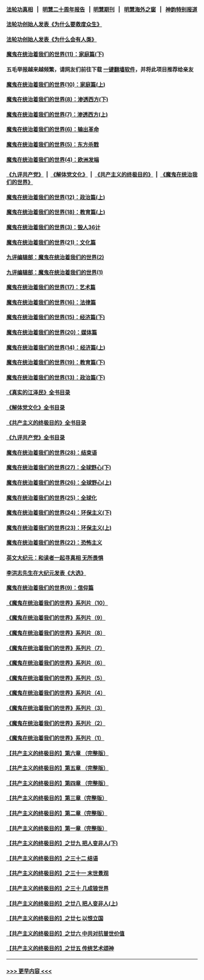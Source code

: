 #### [法轮功真相](https://github.com/gfw-breaker/truth/blob/master/README.md?t=0) &nbsp;&nbsp;|&nbsp;&nbsp; [明慧二十周年报告](https://github.com/gfw-breaker/mh-reports/blob/master/README.md?t=0) &nbsp;&nbsp;|&nbsp;&nbsp;[明慧期刊](https://github.com/gfw-breaker/mh-qikan) &nbsp;&nbsp;|&nbsp;&nbsp; [明慧海外之窗](https://github.com/gfw-breaker/mh-news/blob/master/README.md?t=0) &nbsp;&nbsp;|&nbsp;&nbsp; [神韵特别报道](https://github.com/gfw-breaker/mh-news/blob/master/shenyun.md?t=0)
#### [法轮功创始人发表《为什么要救度众生》](../pages/nsc422/n13975246.md?t=06090044) 
#### [法轮功创始人发表《为什么会有人类》](../pages/nsc422/n13912117.md?t=06090044) 
#### [魔鬼在统治着我们的世界(11)：家庭篇(下)](../pages/nsc422/n10440961.md?t=06090044) 
#### 五毛举报越来越频繁，请网友们前往下载 [一键翻墙软件](https://github.com/gfw-breaker/ssr-accounts)，并将此项目推荐给亲友
#### [魔鬼在统治着我们的世界(10)：家庭篇(上)](../pages/nsc422/n10435448.md?t=06090044) 
#### [魔鬼在统治着我们的世界(8)：渗透西方(下)](../pages/nsc422/n10429603.md?t=06090044) 
#### [魔鬼在统治着我们的世界(7)：渗透西方(上)](../pages/nsc422/n10426013.md?t=06090044) 
#### [魔鬼在统治着我们的世界(6)：输出革命](../pages/nsc422/n10421536.md?t=06090044) 
#### [魔鬼在统治着我们的世界(5)：东方杀戮](../pages/nsc422/n10417707.md?t=06090044) 
#### [魔鬼在统治着我们的世界(4)：欧洲发端](../pages/nsc422/n10414890.md?t=06090044) 
#### [《九评共产党》](https://github.com/begood0513/9ping.md/blob/master/README.md) &nbsp;|&nbsp; [《解体党文化》](../../../../jtdwh.md/blob/master/README.md)  &nbsp;|&nbsp; [《共产主义的终极目的》](../../../../gczydzjmd.md/blob/master/README.md) &nbsp;|&nbsp; [《魔鬼在统治我们的世界》](../../../../mgztzwmdsj.md/blob/master/README.md) 
#### [魔鬼在统治着我们的世界(12)：政治篇(上)](../pages/nsc422/n10444576.md?t=06090044) 
#### [魔鬼在统治着我们的世界(18)：教育篇(上)](../pages/nsc422/n10526970.md?t=06090044) 
#### [魔鬼在统治着我们的世界(3)：毁人36计](../pages/nsc422/n10411583.md?t=06090044) 
#### [魔鬼在统治着我们的世界(21)：文化篇](../pages/nsc422/n10597706.md?t=06090044) 
#### [九评编辑部：魔鬼在统治着我们的世界(2)](../pages/nsc422/n10410036.md?t=06090044) 
#### [九评编辑部：魔鬼在统治着我们的世界(1)](../pages/nsc422/n10406825.md?t=06090044) 
#### [魔鬼在统治着我们的世界(17)：艺术篇](../pages/nsc422/n10499093.md?t=06090044) 
#### [魔鬼在统治着我们的世界(16)：法律篇](../pages/nsc422/n10485969.md?t=06090044) 
#### [魔鬼在统治着我们的世界(15)：经济篇(下)](../pages/nsc422/n10469975.md?t=06090044) 
#### [魔鬼在统治着我们的世界(20)：媒体篇](../pages/nsc422/n10586579.md?t=06090044) 
#### [魔鬼在统治着我们的世界(14)：经济篇(上)](../pages/nsc422/n10457370.md?t=06090044) 
#### [魔鬼在统治着我们的世界(19)：教育篇(下)](../pages/nsc422/n10564808.md?t=06090044) 
#### [魔鬼在统治着我们的世界(13)：政治篇(下)](../pages/nsc422/n10448270.md?t=06090044) 
#### [《真实的江泽民》全书目录](../pages/nsc422/n13721399.md?t=06090044) 
#### [《解体党文化》全书目录](../pages/nsc422/n13721157.md?t=06090044) 
#### [《共产主义的终极目的》全书目录](../pages/nsc422/n13721048.md?t=06090044) 
#### [《九评共产党》全书目录](../pages/nsc422/n13708085.md?t=06090044) 
#### [魔鬼在统治着我们的世界(28)：结束语](../pages/nsc422/n10936246.md?t=06090044) 
#### [魔鬼在统治着我们的世界(27)：全球野心(下)](../pages/nsc422/n10928319.md?t=06090044) 
#### [魔鬼在统治着我们的世界(26)：全球野心(上)](../pages/nsc422/n10900318.md?t=06090044) 
#### [魔鬼在统治着我们的世界(25)：全球化](../pages/nsc422/n10788205.md?t=06090044) 
#### [魔鬼在统治着我们的世界(24)：环保主义(下)](../pages/nsc422/n10695307.md?t=06090044) 
#### [魔鬼在统治着我们的世界(23)：环保主义(上)](../pages/nsc422/n10688613.md?t=06090044) 
#### [魔鬼在统治着我们的世界(22)：恐怖主义](../pages/nsc422/n10614727.md?t=06090044) 
#### [英文大纪元：和读者一起寻真相 无所畏惧](../pages/nsc422/n12542027.md?t=06090044) 
#### [李洪志先生在大纪元发表《大选》](../pages/nsc422/n12534746.md?t=06090044) 
#### [魔鬼在统治着我们的世界(9)：信仰篇](../pages/nsc422/n10432159.md?t=06090044) 
#### [《魔鬼在统治着我们的世界》系列片（10）](../pages/nsc422/n12292670.md?t=06090044) 
#### [《魔鬼在统治着我们的世界》系列片（9）](../pages/nsc422/n12290859.md?t=06090044) 
#### [《魔鬼在统治着我们的世界》系列片（8）](../pages/nsc422/n12287445.md?t=06090044) 
#### [《魔鬼在统治着我们的世界》系列片（7）](../pages/nsc422/n12283425.md?t=06090044) 
#### [《魔鬼在统治着我们的世界》系列片（6）](../pages/nsc422/n12282314.md?t=06090044) 
#### [《魔鬼在统治着我们的世界》系列片（5）](../pages/nsc422/n12281419.md?t=06090044) 
#### [《魔鬼在统治着我们的世界》系列片（4）](../pages/nsc422/n12274024.md?t=06090044) 
#### [《魔鬼在统治着我们的世界》系列片（3）](../pages/nsc422/n12271322.md?t=06090044) 
#### [《魔鬼在统治着我们的世界》系列片（2）](../pages/nsc422/n12269049.md?t=06090044) 
#### [《魔鬼在统治着我们的世界》系列片（1）](../pages/nsc422/n12267575.md?t=06090044) 
#### [【共产主义的终极目的】第六章 （完整版）](../pages/nsc422/n11428913.md?t=06090044) 
#### [【共产主义的终极目的】第五章 （完整版）](../pages/nsc422/n11428912.md?t=06090044) 
#### [【共产主义的终极目的】第四章 （完整版）](../pages/nsc422/n11428907.md?t=06090044) 
#### [【共产主义的终极目的】第三章（完整版）](../pages/nsc422/n11428848.md?t=06090044) 
#### [【共产主义的终极目的】第二章（完整版）](../pages/nsc422/n11428831.md?t=06090044) 
#### [【共产主义的终极目的】第一章（完整版）](../pages/nsc422/n11417651.md?t=06090044) 
#### [【共产主义的终极目的】之廿九 把人变非人(下)](../pages/nsc422/n11344140.md?t=06090044) 
#### [【共产主义的终极目的】之三十二 结语](../pages/nsc422/n11360535.md?t=06090044) 
#### [【共产主义的终极目的】之三十一 末世景观](../pages/nsc422/n11351129.md?t=06090044) 
#### [【共产主义的终极目的】之三十 几成狼世界](../pages/nsc422/n11348280.md?t=06090044) 
#### [【共产主义的终极目的】之廿八 把人变非人(上)](../pages/nsc422/n11340492.md?t=06090044) 
#### [【共产主义的终极目的】之廿七 以恨立国](../pages/nsc422/n11336944.md?t=06090044) 
#### [【共产主义的终极目的】之廿六 中共对抗普世价值](../pages/nsc422/n11324785.md?t=06090044) 
#### [【共产主义的终极目的】之廿五 传统艺术颂神](../pages/nsc422/n11296396.md?t=06090044) 

----
#### [ >>> 更早内容 <<< ](../indexes/nsc422-earlier.md)
